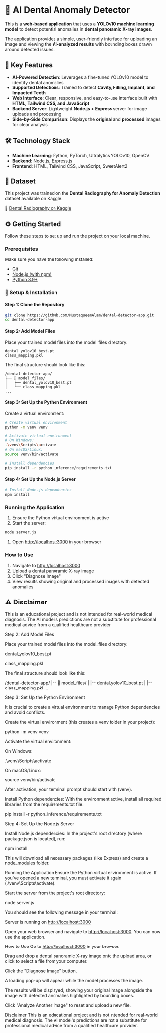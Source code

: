 # 🦷 AI Dental Anomaly Detector

This is a **web-based application** that uses a **YOLOv10 machine learning model** to detect potential anomalies in **dental panoramic X-ray images**.

The application provides a simple, user-friendly interface for uploading an image and viewing the **AI-analyzed results** with bounding boxes drawn around detected issues.

## 🚀 Key Features

- **AI-Powered Detection**: Leverages a fine-tuned YOLOv10 model to identify dental anomalies
- **Supported Detections**: Trained to detect **Cavity, Filling, Implant, and Impacted Teeth**
- **Web Interface**: Clean, responsive, and easy-to-use interface built with **HTML, Tailwind CSS, and JavaScript**
- **Backend Server**: Lightweight **Node.js + Express** server for image uploads and processing
- **Side-by-Side Comparison**: Displays the **original** and **processed** images for clear analysis

## 🛠️ Technology Stack

- **Machine Learning**: Python, PyTorch, Ultralytics YOLOv10, OpenCV
- **Backend**: Node.js, Express.js
- **Frontend**: HTML, Tailwind CSS, JavaScript, SweetAlert2

## 📂 Dataset

This project was trained on the **Dental Radiography for Anomaly Detection** dataset available on Kaggle.

🔗 [Dental Radiography on Kaggle](https://www.kaggle.com/datasets/imtkaggleteam/dental-radiography)

## ⚙️ Getting Started

Follow these steps to set up and run the project on your local machine.

### Prerequisites

Make sure you have the following installed:

- [Git](https://git-scm.com/)
- [Node.js (with npm)](https://nodejs.org/)
- [Python 3.9+](https://www.python.org/downloads/)

### 🔧 Setup & Installation

#### Step 1: Clone the Repository

```bash
git clone https://github.com/MustaqueemAlam/dental-detector-app.git
cd dental-detector-app
```

#### Step 2: Add Model Files

Place your trained model files into the model_files directory:

```plaintext
dental_yolov10_best.pt
class_mapping.pkl
```

The final structure should look like this:

```plaintext
/dental-detector-app/
├── 📂 model_files/
│   ├── dental_yolov10_best.pt
│   └── class_mapping.pkl
...
```

#### Step 3: Set Up the Python Environment

Create a virtual environment:

```bash
# Create virtual environment
python -m venv venv

# Activate virtual environment
# On Windows:
.\venv\Scripts\activate
# On macOS/Linux:
source venv/bin/activate

# Install dependencies
pip install -r python_inference/requirements.txt
```

#### Step 4: Set Up the Node.js Server

```bash
# Install Node.js dependencies
npm install
```

### Running the Application

1. Ensure the Python virtual environment is active
2. Start the server:

```bash
node server.js
```

1. Open [http://localhost:3000](http://localhost:3000) in your browser

### How to Use

1. Navigate to [http://localhost:3000](http://localhost:3000)
2. Upload a dental panoramic X-ray image
3. Click "Diagnose Image"
4. View results showing original and processed images with detected anomalies

## ⚠️ Disclaimer

This is an educational project and is not intended for real-world medical diagnosis. The AI model's predictions are not a substitute for professional medical advice from a qualified healthcare provider.



Step 2: Add Model Files

Place your trained model files into the model_files directory:

dental_yolov10_best.pt

class_mapping.pkl

The final structure should look like this:

/dental-detector-app/
|-- 📂 model_files/
|   |-- dental_yolov10_best.pt
|   |-- class_mapping.pkl
...

Step 3: Set Up the Python Environment

It is crucial to create a virtual environment to manage Python dependencies and avoid conflicts.

Create the virtual environment (this creates a venv folder in your project):

python -m venv venv

Activate the virtual environment:

On Windows:

.\venv\Scripts\activate

On macOS/Linux:

source venv/bin/activate

After activation, your terminal prompt should start with (venv).

Install Python dependencies:
With the environment active, install all required libraries from the requirements.txt file.

pip install -r python_inference/requirements.txt

Step 4: Set Up the Node.js Server

Install Node.js dependencies:
In the project's root directory (where package.json is located), run:

npm install

This will download all necessary packages (like Express) and create a node_modules folder.

Running the Application
Ensure the Python virtual environment is active. If you've opened a new terminal, you must activate it again (.\venv\Scripts\activate).

Start the server from the project's root directory:

node server.js

You should see the following message in your terminal:

Server is running on [http://localhost:3000](http://localhost:3000)

Open your web browser and navigate to [http://localhost:3000](http://localhost:3000). You can now use the application.

How to Use
Go to [http://localhost:3000](http://localhost:3000) in your browser.

Drag and drop a dental panoramic X-ray image onto the upload area, or click to select a file from your computer.

Click the "Diagnose Image" button.

A loading pop-up will appear while the model processes the image.

The results will be displayed, showing your original image alongside the image with detected anomalies highlighted by bounding boxes.

Click "Analyze Another Image" to reset and upload a new file.

Disclaimer
This is an educational project and is not intended for real-world medical diagnosis. The AI model's predictions are not a substitute for professional medical advice from a qualified healthcare provider.
